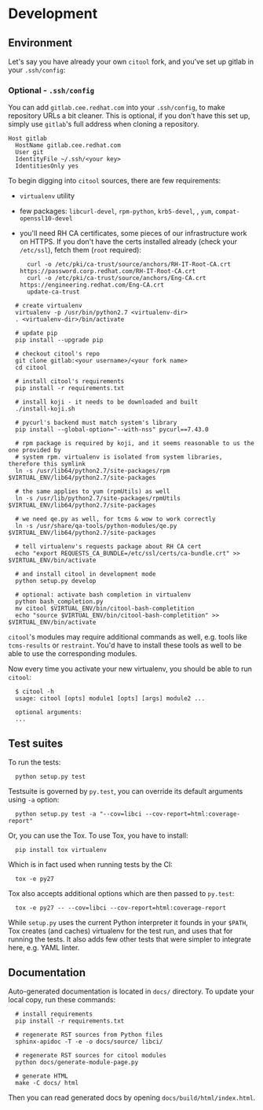 # Development


## Environment

Let's say you have already your own `citool` fork, and you've set up gitlab in your `.ssh/config`:

### Optional - `.ssh/config`

You can add `gitlab.cee.redhat.com` into your `.ssh/config`, to make repository URLs a bit cleaner. This is optional,
if you don't have this set up, simply use `gitlab`'s full address when cloning a repository.

```
Host gitlab
  HostName gitlab.cee.redhat.com
  User git
  IdentityFile ~/.ssh/<your key>
  IdentitiesOnly yes
```

To begin digging into `citool` sources, there are few requirements:

  - `virtualenv` utility
  - few packages: `libcurl-devel`, `rpm-python`, `krb5-devel`, <libxml devel dependency for lxml>, `yum`, 
  `compat-openssl10-devel`
  - you'll need RH CA certificates, some pieces of our infrastructure work on HTTPS. If you don't have the certs
    installed already (check your `/etc/ssl`), fetch them (`root` required):

    ```
      curl -o /etc/pki/ca-trust/source/anchors/RH-IT-Root-CA.crt https://password.corp.redhat.com/RH-IT-Root-CA.crt
      curl -o /etc/pki/ca-trust/source/anchors/Eng-CA.crt https://engineering.redhat.com/Eng-CA.crt
      update-ca-trust
    ```


```
  # create virtualenv
  virtualenv -p /usr/bin/python2.7 <virtualenv-dir>
  . <virtualenv-dir>/bin/activate

  # update pip
  pip install --upgrade pip

  # checkout citool's repo
  git clone gitlab:<your username>/<your fork name>
  cd citool

  # install citool's requirements
  pip install -r requirements.txt

  # install koji - it needs to be downloaded and built
  ./install-koji.sh

  # pycurl's backend must match system's library
  pip install --global-option="--with-nss" pycurl==7.43.0

  # rpm package is required by koji, and it seems reasonable to us the one provided by
  # system rpm. virtualenv is isolated from system libraries, therefore this symlink
  ln -s /usr/lib64/python2.7/site-packages/rpm $VIRTUAL_ENV/lib64/python2.7/site-packages

  # the same applies to yum (rpmUtils) as well
  ln -s /usr/lib/python2.7/site-packages/rpmUtils $VIRTUAL_ENV/lib64/python2.7/site-packages

  # we need qe.py as well, for tcms & wow to work correctly
  ln -s /usr/share/qa-tools/python-modules/qe.py $VIRTUAL_ENV/lib64/python2.7/site-packages

  # tell virtualenv's requests package about RH CA cert
  echo "export REQUESTS_CA_BUNDLE=/etc/ssl/certs/ca-bundle.crt" >> $VIRTUAL_ENV/bin/activate

  # and install citool in development mode
  python setup.py develop
  
  # optional: activate bash completion in virtualenv
  python bash_completion.py
  mv citool $VIRTUAL_ENV/bin/citool-bash-completition
  echo "source $VIRTUAL_ENV/bin/citool-bash-completition" >> $VIRTUAL_ENV/bin/activate
```

`citool`'s modules may require additional commands as well, e.g. tools like `tcms-results` or `restraint`. You'd have
to install these tools as well to be able to use the corresponding modules.

Now every time you activate your new virtualenv, you should be able to run `citool`:

```
  $ citool -h
  usage: citool [opts] module1 [opts] [args] module2 ...

  optional arguments:
  ...

```


## Test suites

To run the tests:

```
  python setup.py test
```

Testsuite is governed by `py.test`, you can override its default arguments using `-a` option:

```
  python setup.py test -a "--cov=libci --cov-report=html:coverage-report"
```

Or, you can use the Tox. To use Tox, you have to install:

```
  pip install tox virtualenv
```

Which is in fact used when running tests by the CI:

```
  tox -e py27
```

Tox also accepts additional options which are then passed to `py.test`:

```
  tox -e py27 -- --cov=libci --cov-report=html:coverage-report
```


While `setup.py` uses the current Python interpreter it founds in your `$PATH`, Tox creates (and caches) virtualenv
for the test run, and uses that for running the tests. It also adds few other tests that were simpler to integrate
here, e.g. YAML linter.


## Documentation

Auto-generated documentation is located in `docs/` directory. To update your local copy, run these commands:

```
  # install requirements
  pip install -r requirements.txt

  # regenerate RST sources from Python files
  sphinx-apidoc -T -e -o docs/source/ libci/

  # regenerate RST sources for citool modules
  python docs/generate-module-page.py

  # generate HTML
  make -C docs/ html
```

Then you can read generated docs by opening `docs/build/html/index.html`.
